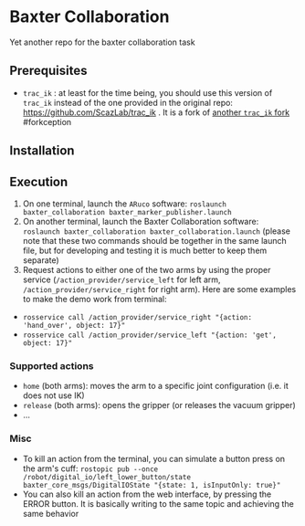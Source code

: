 # Baxter Collaboration
Yet another repo for the baxter collaboration task

## Prerequisites

 * `trac_ik` : at least for the time being, you should use this version of `trac_ik` instead of the one provided in the original repo: https://github.com/ScazLab/trac_ik . It is a fork of [another `trac_ik` fork](https://github.com/baxter-flowers/trac_ik) #forkception

## Installation

## Execution

 1. On one terminal, launch the `ARuco` software: `roslaunch baxter_collaboration baxter_marker_publisher.launch`
 2. On another terminal, launch the Baxter Collaboration software: `roslaunch baxter_collaboration baxter_collaboration.launch` (please note that these two commands should be together in the same launch file, but for developing and testing it is much better to keep them separate)
 3. Request actions to either one of the two arms by using the proper service (`/action_provider/service_left` for left arm, `/action_provider/service_right` for right arm). Here are some examples to make the demo work from terminal:
  * `rosservice call /action_provider/service_right "{action: 'hand_over', object: 17}"`
  * `rosservice call /action_provider/service_left "{action: 'get', object: 17}"`

### Supported actions

 * `home` (both arms): moves the arm to a specific joint configuration (i.e. it does not use IK)
 * `release` (both arms): opens the gripper (or releases the vacuum gripper)
 * ...

### Misc

 * To kill an action from the terminal, you can simulate a button press on the arm's cuff: `rostopic pub --once /robot/digital_io/left_lower_button/state baxter_core_msgs/DigitalIOState "{state: 1, isInputOnly: true}"`
 * You can also kill an action from the web interface, by pressing the ERROR button. It is basically writing to the same topic and achieving the same behavior
